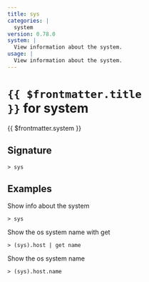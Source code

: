 ```yaml
---
title: sys
categories: |
  system
version: 0.78.0
system: |
  View information about the system.
usage: |
  View information about the system.
---
```


# <code>{{ $frontmatter.title }}</code> for system

<div class='command-title'>{{ $frontmatter.system }}</div>

## Signature

```> sys ```

## Examples

Show info about the system
```shell
> sys

```

Show the os system name with get
```shell
> (sys).host | get name

```

Show the os system name
```shell
> (sys).host.name

```

